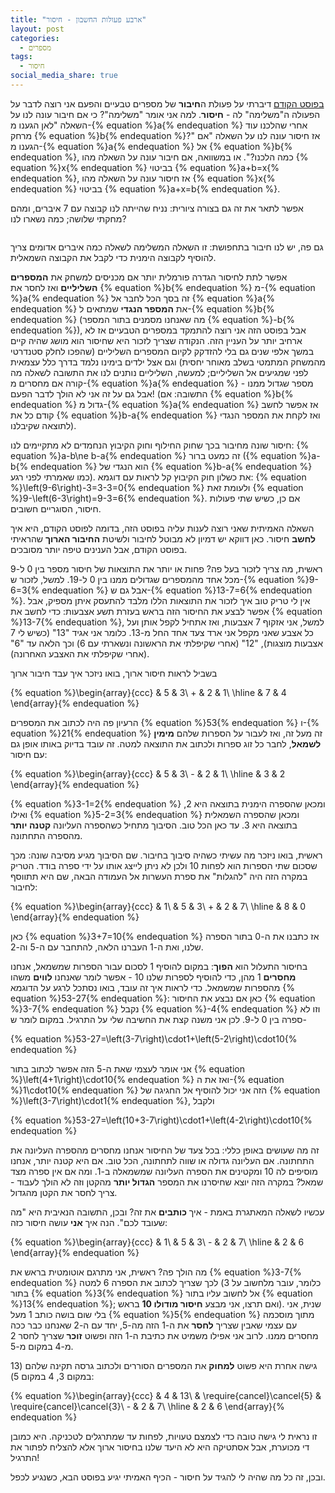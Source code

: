 ```yaml
---
title: "ארבע פעולות החשבון - חיסור"
layout: post
categories:
  - מספרים
tags:
  - חיסור
social_media_share: true
---
```


<a href="https://gadial.net/2020/11/18/how_to_addition/">בפוסט הקודם</a> דיברתי על פעולת ה<strong>חיבור</strong> של מספרים טבעיים והפעם אני רוצה לדבר על הפעולה ה"משלימה" לה - <strong>חיסור</strong>. למה אני אומר "משלימה"? כי אם חיבור עונה לנו על השאלה "לאן הגענו מ-{% equation %}a{% endequation %} אחרי שהלכנו עוד מרחק {% equation %}b{% endequation %}?" אז חיסור עונה לנו על השאלה "אם הגענו מ-{% equation %}a{% endequation %} אל {% equation %}b{% endequation %}, כמה הלכנו?". או במשוואה, אם חיבור עונה על השאלה מהו {% equation %}x{% endequation %} בביטוי {% equation %}a+b=x{% endequation %}, אז חיסור עונה על השאלה מהו {% equation %}x{% endequation %} בביטוי {% equation %}a+x=b{% endequation %}.

אפשר לתאר את זה גם בצורה ציורית: נניח שהייתה לנו קבוצה עם 7 איברים, ומהם מחקתי שלושה; כמה נשארו לנו?

<img src="{{site.baseurl}}{{site.post_images}}/2020/11/subtraction.png" alt=""/>

גם פה, יש לנו חיבור בתחפושת: זו השאלה המשלימה לשאלה כמה איברים אדומים צריך להוסיף לקבוצה הימנית כדי לקבל את הקבוצה השמאלית.

אפשר לתת לחיסור הגדרה פורמלית יותר אם מכניסים למשחק את <strong>המספרים השליליים</strong> ואז לחסר את {% equation %}b{% endequation %} מ-{% equation %}a{% endequation %} זה בסך הכל לחבר אל {% equation %}a{% endequation %} את <strong>המספר הנגדי</strong> שמתאים ל-{% equation %}b{% endequation %} (מה שאנחנו מסמנים בתור המספר {% equation %}-b{% endequation %}), אבל בפוסט הזה אני רוצה להתמקד במספרים הטבעיים אז לא ארחיב יותר על העניין הזה. הנקודה שצריך לזכור היא שחיסור הוא מושג שהיה קיים במשך אלפי שנים גם בלי להזדקק לקיום המספרים השליליים (שהפכו לחלק סטנדרטי מהמשחק המתמטי בשלב מאוחר יחסית) וגם אצל ילדים בימינו נלמד בדרך כלל עצמאית לפני שמגיעים אל השליליים; למעשה, השליליים נותנים לנו את התשובה לשאלה מה קורה אם מחסרים מ-{% equation %}a{% endequation %} מספר שגדול ממנו - אבל גם על זה אני לא הולך לדבר הפעם! (התשובה: אם {% equation %}b{% endequation %} גדול מ-{% equation %}a{% endequation %} אז אפשר לחשב קודם כל את {% equation %}b-a{% endequation %} ואז לקחת את המספר הנגדי לתוצאה שקיבלנו).

חיסור שונה מחיבור בכך שחוק החילוף וחוק הקיבוץ הנחמדים לא מתקיימים לנו: {% equation %}a-b\ne b-a{% endequation %} זה כמעט ברור ({% equation %}a-b{% endequation %} הוא הנגדי של {% equation %}b-a{% endequation %} כמו שאמרתי לפני רגע). את כשלון חוק הקיבוץ קל לראות עם דוגמא: {% equation %}\left(9-6\right)-3=3-3=0{% endequation %} ולעומת זאת {% equation %}9-\left(6-3\right)=9-3=6{% endequation %}. אם כן, כשיש שתי פעולות חיסור, הסוגריים חשובים.

השאלה האמיתית שאני רוצה לענות עליה בפוסט הזה, בדומה לפוסט הקודם, היא איך <strong>לחשב</strong> חיסור. כאן דווקא יש דמיון לא מבוטל לחיבור ולשיטת <strong>החיבור הארוך</strong> שהראיתי בפוסט הקודם, אבל הענינים טיפה יותר מסובכים.

ראשית, מה צריך לזכור בעל פה? פחות או יותר את התוצאות של חיסור מספר בין 0 ל-9 מכל אחד מהמספרים שגדולים ממנו בין 0 ל-19. למשל, לזכור ש-{% equation %}9-6=3{% endequation %} אבל גם ש-{% equation %}13-7=6{% endequation %}. אין לי טריק טוב איך לזכור את התוצאות הללו מלבד להתעסק איתן מספיק, אבל אפשר לבצע את החיסור הזה בראש בעזרת תשע אצבעות: כדי לחשב את {% equation %}13-7{% endequation %}, למשל, אני אזקוף 7 אצבעות, ואז אתחיל לקפל אותן ועל כל אצבע שאני מקפל אני ארד צעד אחד החל מ-13. כלומר אני אגיד "13" (כשיש לי 7 אצבעות מוצגות), "12" (אחרי שקיפלתי את הראשונה ונשארתי עם 6) וכך הלאה עד "6" (אחרי שקיפלתי את האצבע האחרונה).

בשביל לראות חיסור ארוך, בואו ניזכר איך עבד חיבור ארוך

{% equation %}\begin{array}{ccc}  & 5 & 3\\ + & 2 & 1\\ \hline  & 7 & 4 \end{array}{% endequation %}

הרעיון פה היה לכתוב את המספרים {% equation %}53{% endequation %} ו-{% equation %}21{% endequation %} זה מעל זה, ואז לעבור על הספרות שלהם <strong>מימין לשמאל</strong>, לחבר כל זוג ספרות ולכתוב את התוצאה למטה. זה עובד בדיוק באותו אופן גם עם חיסור:

{% equation %}\begin{array}{ccc}  & 5 & 3\\ - & 2 & 1\\ \hline  & 3 & 2 \end{array}{% endequation %}

{% equation %}3-1=2{% endequation %} ומכאן שהספרה הימנית בתוצאה היא 2, ואילו {% equation %}5-2=3{% endequation %} ומכאן שהספרה השמאלית בתוצאה היא 3. עד כאן הכל טוב. הסיבוך מתחיל כשהספרה העליונה <strong>קטנה יותר</strong> מהספרה התחתונה.

ראשית, בואו ניזכר מה עשיתי כשהיה סיבוך בחיבור. שם הסיבוך מגיע מסיבה שונה: מכך שסכום שתי הספרות הוא לפחות 10 ולכן לא ניתן לייצג אותו על ידי ספרה בודד. הטריק במקרה הזה היה "להגלות" את ספרת העשרות אל העמודה הבאה, שם היא תתווסף לחיבור:

{% equation %}\begin{array}{ccc}  & 1\\  & 5 & 3\\ + & 2 & 7\\ \hline  & 8 & 0 \end{array}{% endequation %}

כאן {% equation %}3+7=10{% endequation %} אז כתבנו את ה-0 בתור הספרה שלנו, ואת ה-1 העברנו הלאה, להתחבר עם ה-5 וה-2.

בחיסור התעלול הוא <strong>הפוך</strong>: במקום להוסיף 1 לסכום עבור הספרות שמשמאל, אנחנו <strong>מחסרים</strong> 1 מהן, כדי להוסיף לספרות שלנו 10 - אפשר לומר שאנחנו <strong>לווים</strong> משהו מהספרות שמשמאל. כדי לראות איך זה עובד, בואו נסתכל לרגע על הדוגמא {% equation %}53-27{% endequation %}: כאן אם נבצע את החיסור {% equation %}3-7{% endequation %} נקבל {% equation %}-4{% endequation %} וזו לא ספרה בין 0 ל-9. לכן אני משנה קצת את החשיבה שלי על התרגיל. במקום לומר ש-

{% equation %}53-27=\left(3-7\right)\cdot1+\left(5-2\right)\cdot10{% endequation %}

אני אומר לעצמי שאת ה-5 הזה אפשר לכתוב בתור {% equation %}\left(4+1\right)\cdot10{% endequation %} ואז את ה-{% equation %}1\cdot10{% endequation %} הזה אני יכול להוסיף אל החגיגה של {% equation %}\left(3-7\right)\cdot1{% endequation %}, ולקבל

{% equation %}53-27=\left(10+3-7\right)\cdot1+\left(4-2\right)\cdot10{% endequation %}

זה מה שעושים באופן כללי: בכל צעד של החיסור אנחנו מחסרים מהספרה העליונה את התחתונה. אם העליונה גדולה או שווה לתחתונה, הכל טוב. אם היא קטנה יותר, אנחנו מוסיפים לה 10 ומקטינים את הספרה העליונה שמשמאלה ב-1. ומה אם אין ספרה מצד שמאל? במקרה הזה יוצא שחיסרנו את המספר <strong>הגדול יותר</strong> מהקטן וזה לא הולך לעבוד - צריך לחסר את הקטן מהגדול.

עכשיו לשאלה המאתגרת באמת - איך <strong>כותבים</strong> את זה? ובכן, התשובה הנאיבית היא "מה שעובד לכם". הנה איך <strong>אני</strong> עושה חיסור כזה:

{% equation %}\begin{array}{ccc}  & 1\\  & 5 & 3\\ - & 2 & 7\\ \hline  & 2 & 6 \end{array}{% endequation %}

מה הולך פה? ראשית, אני מתרגם אוטומטית בראש את {% equation %}3-7{% endequation %} לכך שצריך לכתוב את הספרה 6 למטה (כלומר, עובר מלחשוב על 3 בתור {% equation %}3{% endequation %} אל לחשוב עליו בתור {% equation %}13{% endequation %}; ואם תרצו, אני מבצע <strong>חיסור מודולו </strong><strong>10</strong> בראש). שנית, אני בלי שום בושה כותב 1 מעל {% equation %}5{% endequation %} מתוך מוסכמה עם עצמי שאבין שצריך <strong>לחסר</strong> את ה-1 הזה מה-5, יחד עם ה-2 שאנחנו כבר ככה מחסרים ממנו. לרוב אני אפילו משמיט את כתיבת ה-1 הזה ופשוט <strong>זוכר</strong> שצריך לחסר 2 מ-4 במקום מ-5.

גישה אחרת היא פשוט <strong>למחוק</strong> את המספרים הסוררים ולכתוב גרסה תקינה שלהם (13 במקום 3, 4 במקום 5):

{% equation %}\begin{array}{ccc}  & 4 & 13\\  & \require{cancel}\cancel{5} & \require{cancel}\cancel{3}\\ - & 2 & 7\\ \hline  & 2 & 6 \end{array}{% endequation %}

זו נראית לי גישה טובה כדי לצמצם טעויות, לפחות עד שמתרגלים לטכניקה. היא כמובן די מכוערת, אבל אסתטיקה היא לא היעד שלנו בחיסור ארוך אלא להצליח לפתור את התרגיל!

ובכן, זה כל מה שהיה לי להגיד על חיסור - הכיף האמיתי יגיע בפוסט הבא, כשנגיע לכפל. 